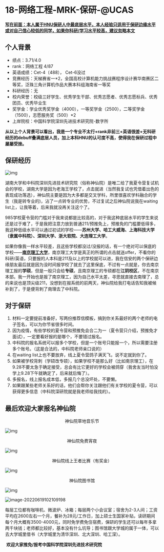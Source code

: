 # 18-网络工程-MRK-保研-@UCAS

**<u>写在前面：本人属于HNU保研人中最底层水平，本人经验只适用于保研边缘水平或对自己信心较低的同学，如果你科研/学习水平较高，建议忽略本文</u>**

## 个人背景

- 绩点：3.71/4.0
- rank：网络工程 4/87
- 英语成绩：Cet-4（488）， Cet-6没过
- 竞赛经历：天梯赛省一*2，全国高校计算机能力挑战赛程序设计赛华南赛区二等奖，泛珠三角计算机作品大赛本科组海南省一等奖
- 科研经历：无
- 校内荣誉：校级三好学生、优秀学生干部、优秀志愿者、优秀志愿标兵、优秀团员、优秀毕业生
- 奖学金：学业优秀奖学金（4000），一等奖学金（2500），二等奖学金（1500），志愿服务奖（500）*2
- 上岸院校：中国科学院深圳先进技术研究院-数字所

**从以上个人背景可以看出，我是一个专业不太行+rank非前三+英语很差+无科研经历的debuff叠满底层人员，加上本科HNU的认可度不高，使得我在保研过程中屡屡受挫。**

## 保研经历

![img](https://cdn.jsdelivr.net/gh/peng-yq/Gallery/img/202206191009955.png)        

​         湖南大学和中科院深圳先进技术研究院（俗称神仙院）是唯二给了我夏令营复试机会的学校，湖南大学是因为老海王学校了，点击就进（当然我复试也凭借着出色的表现成功落选），神仙院主要是因为大多都是交叉学科，所里很喜欢学科融合的学生（我是转专业的)，沾了一点转专业的优势，不过复试之后神仙院说我在waiting list上，让我等着，后来我就没再关注这个了。

​        985学校夏令营的门槛对于我来说都是比较高的，对于我这种底层水平的学生来说还是过于难了，于是我把注意力放到普通211/预推免上，预推免的门槛要低得多，我这种低级水平可以通过初试的学校——**苏州大学、哈工大威海、上海科技大学（隶属中科院）、深圳大学、浙大软院、大连理工大学**。

​        如果你像我一样水平较差，且这些学校都没过/没报的话，有一个绝对可以保底的学校——**<u>南京理工大学</u>**，南京理工大学是真正的所谓的点击就送offer，不看你的科研/英语，只要报的人本科是211及以上的学校就可以进，我在信安的两个保研边缘朋友最后就是因为没时间报学校了就去了这里保底，不过有一点就是，你去南京理工报的**学硕**，但是一般只会给**专硕**，且南京理工的专硕都在**江阴校区**，不在南京本部。我一开始也是报了南京理工，因为自己水平太差，寻思就直接去南理了，总的来说也是顶尖级211，没想到在报系统的前两天，神仙院给我打电话告知我被候补到了，于是便背刺了南理去了中科院。

## 对于保研

1. 材料一定要提前准备好，写两份推荐信模板，搞到你关系最好的两个老师的电子签名，可以为你节省很多时间。
2. 因为疫情，有些学校的夏令营和预推免会合二为一（夏令营只介绍，预推免才面试），一定要看好报的是哪个，不要错过报名。
3. 中科院的报名系统可以报多个学校，但是一个账号只能报一个，所以需要注册多个账号。（这是合法的，中科院老师亲口说的）
4. 在waiting list上也不要放弃，线上夏令营鸽子满天飞，说不定就到你了。
5. 如果被学校背刺（学硕改专硕），如果学校不是那么好（比如南京理工），在9.28不要太急于确定接受，总会有比它更好的学校会被鸽穿（我舍友当时怕没学上9.28下午就确定了，后来就后悔了）。
6. 多报名，线上报名成本低，多报几个总没坏处，不要懒。
7. 如果跟某些老师关系好的话，他们会帮你关注跟他们有关学校的夏令营，可以获得更多信息（中科院深研院就是我老师给我找的）。

## 最后欢迎大家报名神仙院

<center>神仙院草地音乐节</center>

![img](https://cdn.jsdelivr.net/gh/peng-yq/Gallery/img/202206191019561.jpg)

<center>神仙院免费宵夜</center>

![img](https://cdn.jsdelivr.net/gh/peng-yq/Gallery/img/202206191020574.jpg)

<center>神仙院线上王者比赛（有奖金）</center>

![img](https://cdn.jsdelivr.net/gh/peng-yq/Gallery/img/202206191020018.png)

<center>神仙院图书馆</center>

![img](https://cdn.jsdelivr.net/gh/peng-yq/Gallery/img/202206191020447.jpg)

![image-20220619102109198](https://cdn.jsdelivr.net/gh/peng-yq/Gallery/img/202206191021040.png)

​        每层工位都有咖啡机、微波炉、冰箱；每层两个小会议室；宿舍为2-3人间；工资平均在2600左右一个月，餐补为28元/工作日，加上硕士生国家补贴，读研期间每个月大概有3500-4000元，同时免学费免住宿费，保研的学生还可以每年多拿两千块钱；老师都比较好，基本没有什么坑导；图书馆跟大学城的属于一体，可以去大学城里借书（大学城里为清华深圳、北大深圳、哈工深）。

​        **欢迎大家推免/报考中国科学院深圳先进技术研究院**

